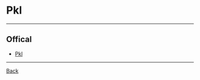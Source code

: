 # Pkl

---

## Offical

- [Pkl](https://pkl-lang.org/blog/introducing-pkl.html)

---

[Back](./../Program.md)
